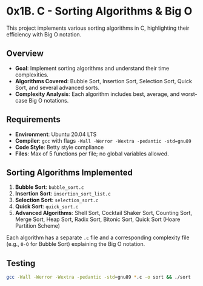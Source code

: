 # 0x1B. C - Sorting Algorithms & Big O

This project implements various sorting algorithms in C, highlighting their efficiency with Big O notation.

## Overview

- **Goal**: Implement sorting algorithms and understand their time complexities.
- **Algorithms Covered**: Bubble Sort, Insertion Sort, Selection Sort, Quick Sort, and several advanced sorts.
- **Complexity Analysis**: Each algorithm includes best, average, and worst-case Big O notations.

## Requirements

- **Environment**: Ubuntu 20.04 LTS
- **Compiler**: `gcc` with flags `-Wall -Werror -Wextra -pedantic -std=gnu89`
- **Code Style**: Betty style compliance
- **Files**: Max of 5 functions per file; no global variables allowed.

## Sorting Algorithms Implemented

1. **Bubble Sort**: `bubble_sort.c`
2. **Insertion Sort**: `insertion_sort_list.c`
3. **Selection Sort**: `selection_sort.c`
4. **Quick Sort**: `quick_sort.c`
5. **Advanced Algorithms**: Shell Sort, Cocktail Shaker Sort, Counting Sort, Merge Sort, Heap Sort, Radix Sort, Bitonic Sort, Quick Sort (Hoare Partition Scheme)

Each algorithm has a separate `.c` file and a corresponding complexity file (e.g., `0-O` for Bubble Sort) explaining the Big O notation.

## Testing

```bash
gcc -Wall -Werror -Wextra -pedantic -std=gnu89 *.c -o sort && ./sort
```
